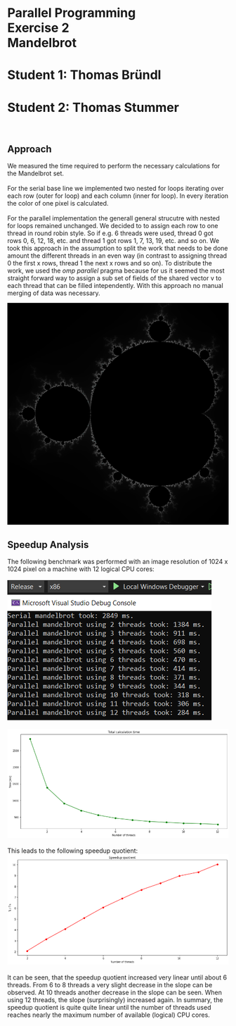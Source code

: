# Parallel Programming<br/>Exercise 2<br/>Mandelbrot

# Student 1: Thomas Bründl

# Student 2: Thomas Stummer

<br/>

## Approach

We measured the time required to perform the necessary calculations for the Mandelbrot set.<br/><br/>
For the serial base line we implemented two nested for loops iterating over each row (outer for loop) and each column (inner for loop). In every iteration the color of one pixel is calculated.<br/><br/>
For the parallel implementation the generall general strucutre with nested for loops remained unchanged. We decided to to assign each row to one thread in round robin style. So if e.g. 6 threads were used, thread 0 got rows 0, 6, 12, 18, etc. and thread 1 got rows 1, 7, 13, 19, etc. and so on. We took this approach in the assumption to split the work that needs to be done amount the different threads in an even way (in contrast to assigning thread 0 the first x rows, thread 1 the next x rows and so on). To distribute the work, we used the <i>omp parallel</i> pragma because for us it seemed the most straight forward way to assign a sub set of fields of the shared vector v to each thread that can be filled intependently. With this approach no manual merging of data was necessary.

![Mandelbrot](./Screenshots/Mandelbrot.png)

## Speedup Analysis

The following benchmark was performed with an image resolution of 1024 x 1024 pixel on a machine with 12 logical CPU cores:
<br/><br/>
![Benchmarks](./Screenshots/ConsoleOutput.png)
<br/><br/>
![Total Calculation Time](./Screenshots/TotalCalcTime.png)
<br/><br/>
This leads to the following speedup quotient:
![Speedup Quotient](./Screenshots/SpeedupQuotient.png)
<br/><br/>
It can be seen, that the speedup quotient increased very linear until about 6 threads. From 6 to 8 threads a very slight decrease in the slope can be observed. At 10 threads another decrease in the slope can be seen. When using 12 threads, the slope (surprisingly) increased again. In summary, the speedup quotient is quite quite linear until the number of threads used reaches nearly the maximum number of available (logical) CPU cores.
